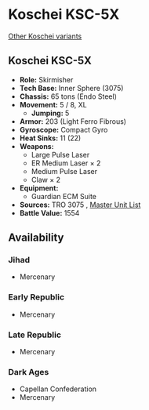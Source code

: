 # Koschei KSC-5X 

[Other Koschei variants](../koschei.md) 

## Koschei KSC-5X 

- **Role:** Skirmisher 
- **Tech Base:** Inner Sphere (3075) 
- **Chassis:** 65 tons (Endo Steel) 
- **Movement:** 5 / 8, XL 
  - **Jumping:** 5 
- **Armor:** 203 (Light Ferro Fibrous) 
- **Gyroscope:** Compact Gyro 
- **Heat Sinks:** 11 (22) 
- **Weapons:** 
  - Large Pulse Laser 
  - ER Medium Laser × 2 
  - Medium Pulse Laser 
  - Claw × 2 
- **Equipment:** 
  - Guardian ECM Suite 
- **Sources:** TRO 3075 , [Master Unit List](http://masterunitlist.info/Unit/Details/1826/koschei-ksc-5x) 
- **Battle Value:** 1554 

## Availability 

### Jihad 

- Mercenary 

### Early Republic 

- Mercenary 

### Late Republic 

- Mercenary 

### Dark Ages 

- Capellan Confederation 
- Mercenary 


